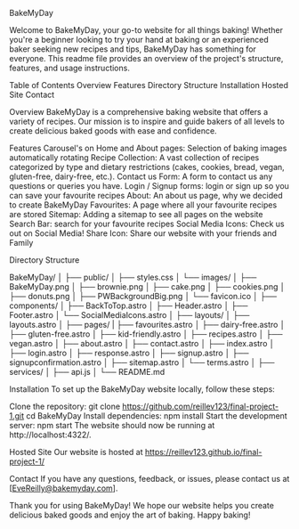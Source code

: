 BakeMyDay

Welcome to BakeMyDay, your go-to website for all things baking! Whether you're a beginner looking to try your hand at baking or an experienced baker seeking new recipes and tips, BakeMyDay has something for everyone. This readme file provides an overview of the project's structure, features, and usage instructions.

Table of Contents
Overview
Features
Directory Structure
Installation
Hosted Site
Contact


Overview
BakeMyDay is a comprehensive baking website that offers a variety of recipes. Our mission is to inspire and guide bakers of all levels to create delicious baked goods with ease and confidence.

Features
Carousel's on Home and About pages: Selection of baking images automatically rotating 
Recipe Collection: A vast collection of recipes categorized by type and dietary restrictions (cakes, cookies, bread, vegan, gluten-free, dairy-free, etc.).
Contact us Form: A form to contact us any questions or queries you have. 
Login / Signup forms: login or sign up so you can save your favourite recipes
About: An about us page, why we decided to create BakeMyDay
Favourites: A page where all your favourite recipes are stored
Sitemap: Adding a sitemap to see all pages on the website 
Search Bar: search for your favourite recipes 
Social Media Icons: Check us out on Social Media! 
Share Icon: Share our website with your friends and Family

Directory Structure

BakeMyDay/
│
├── public/
│   ├── styles.css
│   └── images/
│       ├── BakeMyDay.png
│       ├── brownie.png
│       ├── cake.png
│       ├── cookies.png
│       ├── donuts.png
│       ├── PWBackgroundBig.png
│       └── favicon.ico
│
├── components/
│   ├── BackToTop.astro
│   ├── Header.astro
│   ├── Footer.astro
│   └── SocialMediaIcons.astro
│
├── layouts/
│   ├── layouts.astro
│
├── pages/
|   ├── favourites.astro
│   ├── dairy-free.astro
│   ├── gluten-free.astro
│   ├── kid-friendly.astro
│   ├── recipes.astro
│   ├── vegan.astro
│   ├── about.astro
│   ├── contact.astro
│   ├── index.astro
│   ├── login.astro
│   ├── response.astro
│   ├── signup.astro
│   ├── signupconfirmation.astro
│   ├── sitemap.astro
│   └── terms.astro
│
├── services/
│   ├── api.js
│
└── README.md


Installation
To set up the BakeMyDay website locally, follow these steps:

Clone the repository:
git clone https://github.com/reillev123/final-project-1.git
cd BakeMyDay
Install dependencies:
npm install
Start the development server:
npm start
The website should now be running at http://localhost:4322/.

Hosted Site 
Our website is hosted at https://reillev123.github.io/final-project-1/

Contact
If you have any questions, feedback, or issues, please contact us at [EveReilly@bakemyday.com].

Thank you for using BakeMyDay! We hope our website helps you create delicious baked goods and enjoy the art of baking. Happy baking!

